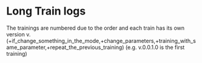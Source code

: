 # Long Train logs

The trainings are numbered due to the order and each train has its own version v.(+if_change_something_in_the_mode,+change_parameters,+training_with_same_parameter,+repeat_the_previous_training)  (e.g. v.0.0.1.0 is the first training)


